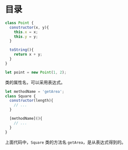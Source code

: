 # 目录

```js
class Point {
  constructor(x, y){
    this.x = x;
    this.y = y;
  }

  toString(){
    return x + y;
  }
}

let point = new Point(1, 2);

```

类的属性名，可以采用表达式。

```js
let methodName = 'getArea';
class Square {
  constructor(length){
    // ...
  }

  [methodName](){
    // ...
  }
}
```
上面代码中，`Square` 类的方法名 `getArea`，是从表达式得到的。